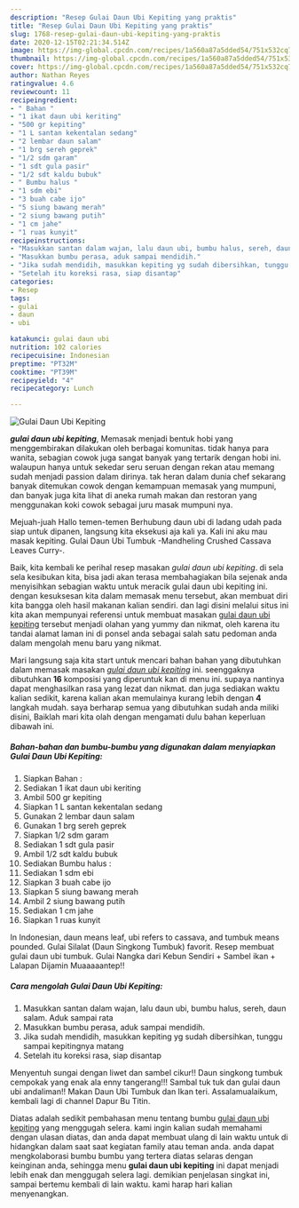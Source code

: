 ```yaml
---
description: "Resep Gulai Daun Ubi Kepiting yang praktis"
title: "Resep Gulai Daun Ubi Kepiting yang praktis"
slug: 1768-resep-gulai-daun-ubi-kepiting-yang-praktis
date: 2020-12-15T02:21:34.514Z
image: https://img-global.cpcdn.com/recipes/1a560a87a5dded54/751x532cq70/gulai-daun-ubi-kepiting-foto-resep-utama.jpg
thumbnail: https://img-global.cpcdn.com/recipes/1a560a87a5dded54/751x532cq70/gulai-daun-ubi-kepiting-foto-resep-utama.jpg
cover: https://img-global.cpcdn.com/recipes/1a560a87a5dded54/751x532cq70/gulai-daun-ubi-kepiting-foto-resep-utama.jpg
author: Nathan Reyes
ratingvalue: 4.6
reviewcount: 11
recipeingredient:
- " Bahan "
- "1 ikat daun ubi keriting"
- "500 gr kepiting"
- "1 L santan kekentalan sedang"
- "2 lembar daun salam"
- "1 brg sereh geprek"
- "1/2 sdm garam"
- "1 sdt gula pasir"
- "1/2 sdt kaldu bubuk"
- " Bumbu halus "
- "1 sdm ebi"
- "3 buah cabe ijo"
- "5 siung bawang merah"
- "2 siung bawang putih"
- "1 cm jahe"
- "1 ruas kunyit"
recipeinstructions:
- "Masukkan santan dalam wajan, lalu daun ubi, bumbu halus, sereh, daun salam. Aduk sampai rata"
- "Masukkan bumbu perasa, aduk sampai mendidih."
- "Jika sudah mendidih, masukkan kepiting yg sudah dibersihkan, tunggu sampai kepitingnya matang"
- "Setelah itu koreksi rasa, siap disantap"
categories:
- Resep
tags:
- gulai
- daun
- ubi

katakunci: gulai daun ubi 
nutrition: 102 calories
recipecuisine: Indonesian
preptime: "PT32M"
cooktime: "PT39M"
recipeyield: "4"
recipecategory: Lunch

---
```



![Gulai Daun Ubi Kepiting](https://img-global.cpcdn.com/recipes/1a560a87a5dded54/751x532cq70/gulai-daun-ubi-kepiting-foto-resep-utama.jpg)

<b><i>gulai daun ubi kepiting</i></b>, Memasak menjadi bentuk hobi yang menggembirakan dilakukan oleh berbagai komunitas. tidak hanya para wanita, sebagian cowok juga sangat banyak yang tertarik dengan hobi ini. walaupun hanya untuk sekedar seru seruan dengan rekan atau memang sudah menjadi passion dalam dirinya. tak heran dalam dunia chef sekarang banyak ditemukan cowok dengan kemampuan memasak yang mumpuni, dan banyak juga kita lihat di aneka rumah makan dan restoran yang menggunakan koki cowok sebagai juru masak mumpuni nya.

Mejuah-juah Hallo temen-temen Berhubung daun ubi di ladang udah pada siap untuk dipanen, langsung kita eksekusi aja kali ya. Kali ini aku mau masak kepiting. Gulai Daun Ubi Tumbuk -Mandheling Crushed Cassava Leaves Curry-.

Baik, kita kembali ke perihal resep masakan <i>gulai daun ubi kepiting</i>. di sela sela kesibukan kita, bisa jadi akan terasa membahagiakan bila sejenak anda menyisihkan sebagian waktu untuk meracik gulai daun ubi kepiting ini. dengan kesuksesan kita dalam memasak menu tersebut, akan membuat diri kita bangga oleh hasil makanan kalian sendiri. dan lagi disini melalui situs ini kita akan mempunyai referensi untuk membuat masakan <u>gulai daun ubi kepiting</u> tersebut menjadi olahan yang yummy dan nikmat, oleh karena itu tandai alamat laman ini di ponsel anda sebagai salah satu pedoman anda dalam mengolah menu baru yang nikmat.


Mari langsung saja kita start untuk mencari bahan bahan yang dibutuhkan dalam memasak masakan <u><i>gulai daun ubi kepiting</i></u> ini. seenggaknya dibutuhkan <b>16</b> komposisi yang diperuntuk kan di menu ini. supaya nantinya dapat menghasilkan rasa yang lezat dan nikmat. dan juga sediakan waktu kalian sedikit, karena kalian akan memulainya kurang lebih dengan <b>4</b> langkah mudah. saya berharap semua yang dibutuhkan sudah anda miliki disini, Baiklah mari kita olah dengan mengamati dulu bahan keperluan dibawah ini.

<!--inarticleads1-->

##### Bahan-bahan dan bumbu-bumbu yang digunakan dalam menyiapkan Gulai Daun Ubi Kepiting:

1. Siapkan  Bahan :
1. Sediakan 1 ikat daun ubi keriting
1. Ambil 500 gr kepiting
1. Siapkan 1 L santan kekentalan sedang
1. Gunakan 2 lembar daun salam
1. Gunakan 1 brg sereh geprek
1. Siapkan 1/2 sdm garam
1. Sediakan 1 sdt gula pasir
1. Ambil 1/2 sdt kaldu bubuk
1. Sediakan  Bumbu halus :
1. Sediakan 1 sdm ebi
1. Siapkan 3 buah cabe ijo
1. Siapkan 5 siung bawang merah
1. Ambil 2 siung bawang putih
1. Sediakan 1 cm jahe
1. Siapkan 1 ruas kunyit


In Indonesian, daun means leaf, ubi refers to cassava, and tumbuk means pounded. Gulai Silalat (Daun Singkong Tumbuk) favorit. Resep membuat gulai daun ubi tumbuk. Gulai Nangka dari Kebun Sendiri + Sambel ikan + Lalapan Dijamin Muaaaaantep!! 

<!--inarticleads2-->

##### Cara mengolah Gulai Daun Ubi Kepiting:

1. Masukkan santan dalam wajan, lalu daun ubi, bumbu halus, sereh, daun salam. Aduk sampai rata
1. Masukkan bumbu perasa, aduk sampai mendidih.
1. Jika sudah mendidih, masukkan kepiting yg sudah dibersihkan, tunggu sampai kepitingnya matang
1. Setelah itu koreksi rasa, siap disantap


Menyentuh sungai dengan liwet dan sambel cikur!! Daun singkong tumbuk cempokak yang enak ala enny tangerang!!! Sambal tuk tuk dan gulai daun ubi andaliman!! Makan Daun Ubi Tumbuk dan Ikan teri. Assalamualaikum, kembali lagi di channel Dapur Bu Titin. 

Diatas adalah sedikit pembahasan menu tentang bumbu <u>gulai daun ubi kepiting</u> yang menggugah selera. kami ingin kalian sudah memahami dengan ulasan diatas, dan anda dapat membuat ulang di lain waktu untuk di hidangkan dalam saat saat kegiatan family atau teman anda. anda dapat mengkolaborasi bumbu bumbu yang tertera diatas selaras dengan keinginan anda, sehingga menu <b>gulai daun ubi kepiting</b> ini dapat menjadi lebih enak dan menggugah selera lagi. demikian penjelasan singkat ini, sampai bertemu kembali di lain waktu. kami harap hari kalian menyenangkan.
